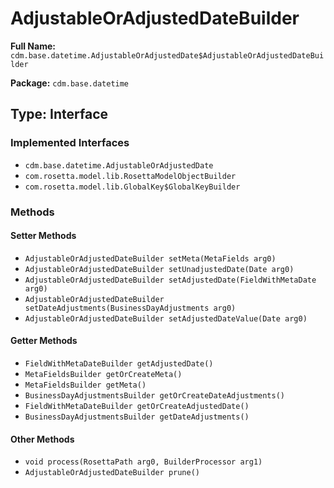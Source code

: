 # AdjustableOrAdjustedDateBuilder

**Full Name:** `cdm.base.datetime.AdjustableOrAdjustedDate$AdjustableOrAdjustedDateBuilder`

**Package:** `cdm.base.datetime`

## Type: Interface

### Implemented Interfaces

- `cdm.base.datetime.AdjustableOrAdjustedDate`
- `com.rosetta.model.lib.RosettaModelObjectBuilder`
- `com.rosetta.model.lib.GlobalKey$GlobalKeyBuilder`

### Methods

#### Setter Methods

- `AdjustableOrAdjustedDateBuilder setMeta(MetaFields arg0)`
- `AdjustableOrAdjustedDateBuilder setUnadjustedDate(Date arg0)`
- `AdjustableOrAdjustedDateBuilder setAdjustedDate(FieldWithMetaDate arg0)`
- `AdjustableOrAdjustedDateBuilder setDateAdjustments(BusinessDayAdjustments arg0)`
- `AdjustableOrAdjustedDateBuilder setAdjustedDateValue(Date arg0)`

#### Getter Methods

- `FieldWithMetaDateBuilder getAdjustedDate()`
- `MetaFieldsBuilder getOrCreateMeta()`
- `MetaFieldsBuilder getMeta()`
- `BusinessDayAdjustmentsBuilder getOrCreateDateAdjustments()`
- `FieldWithMetaDateBuilder getOrCreateAdjustedDate()`
- `BusinessDayAdjustmentsBuilder getDateAdjustments()`

#### Other Methods

- `void process(RosettaPath arg0, BuilderProcessor arg1)`
- `AdjustableOrAdjustedDateBuilder prune()`

